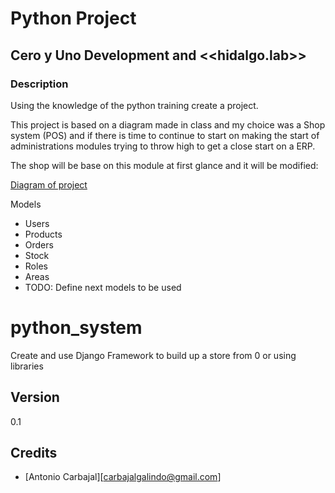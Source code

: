 # Python Project 
## Cero y Uno Development and <<hidalgo.lab>> 
### Description
Using the knowledge of the python training create a project.

This project is based on a diagram made in class and my choice was a Shop system (POS) and if there is time to continue to start on making the start of administrations modules trying to throw high to get a close start on a ERP.

The shop will be base on this module at first glance and it will be modified:

[Diagram of project](https://drive.google.com/file/d/1Hd7CK6-ECtQGTks6K1F8NTuYsUobYb4Z)


Models
  * Users
  * Products
  * Orders
  * Stock
  * Roles
  * Areas 
  * TODO: Define next models to be used


# python_system
Create and use Django Framework to build up a store from 0 or using libraries


## Version
0.1
## Credits

- [Antonio Carbajal][carbajalgalindo@gmail.com]
